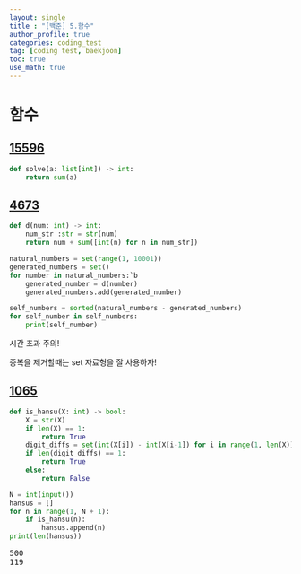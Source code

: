 ```yaml
---
layout: single
title : "[백준] 5.함수"
author_profile: true
categories: coding_test
tag: [coding test, baekjoon] 
toc: true
use_math: true
---
```


<head>
  <style>
    table.dataframe {
      white-space: normal;
      width: 100%;
      height: 240px;
      display: block;
      overflow: auto;
      font-family: Arial, sans-serif;
      font-size: 0.9rem;
      line-height: 20px;
      text-align: center;
      border: 0px !important;
    }

    table.dataframe th {
      text-align: center;
      font-weight: bold;
      padding: 8px;
    }

    table.dataframe td {
      text-align: center;
      padding: 8px;
    }

    table.dataframe tr:hover {
      background: #b8d1f3; 
    }

    .output_prompt {
      overflow: auto;
      font-size: 0.9rem;
      line-height: 1.45;
      border-radius: 0.3rem;
      -webkit-overflow-scrolling: touch;
      padding: 0.8rem;
      margin-top: 0;
      margin-bottom: 15px;
      font: 1rem Consolas, "Liberation Mono", Menlo, Courier, monospace;
      color: $code-text-color;
      border: solid 1px $border-color;
      border-radius: 0.3rem;
      word-break: normal;
      white-space: pre;
    }

  .dataframe tbody tr th:only-of-type {
      vertical-align: middle;
  }

  .dataframe tbody tr th {
      vertical-align: top;
  }

  .dataframe thead th {
      text-align: center !important;
      padding: 8px;
  }

  .page__content p {
      margin: 0 0 0px !important;
  }

  .page__content p > strong {
    font-size: 0.8rem !important;
  }

  </style>
</head>


# 함수


## [15596](https://www.acmicpc.net/problem/15596)



```python
def solve(a: list[int]) -> int:
    return sum(a)
```

## [4673](https://www.acmicpc.net/problem/4673)



```python
def d(num: int) -> int:
    num_str :str = str(num)
    return num + sum([int(n) for n in num_str])

natural_numbers = set(range(1, 10001))
generated_numbers = set()
for number in natural_numbers:`b
    generated_number = d(number)
    generated_numbers.add(generated_number)

self_numbers = sorted(natural_numbers - generated_numbers)
for self_number in self_numbers:
    print(self_number)
```

시간 초과 주의!



중복을 제거할때는 set 자료형을 잘 사용하자!


## [1065](https://www.acmicpc.net/problem/1065)



```python
def is_hansu(X: int) -> bool:
    X = str(X)
    if len(X) == 1:
        return True
    digit_diffs = set(int(X[i]) - int(X[i-1]) for i in range(1, len(X)))
    if len(digit_diffs) == 1:
        return True
    else:
        return False

N = int(input())
hansus = []
for n in range(1, N + 1):
    if is_hansu(n):
        hansus.append(n)
print(len(hansus))
```

<pre>
500
119
</pre>